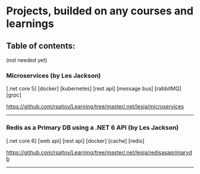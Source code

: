 # Projects, builded on any courses and learnings
## Table of contents:
(not needed yet)
### Microservices (by Les Jackson)
[.net core 5] [docker] [kubernetes] [rest api] [message bus] [rabbitMQ] [grpc]

https://github.com/rsaitov/Learning/tree/master/.net/lesja/microservices

---

### Redis as a Primary DB using a .NET 6 API (by Les Jackson)
[.net core 6] [web api] [rest api] [docker] [cache] [redis]

https://github.com/rsaitov/Learning/tree/master/.net/lesja/redisasaprimarydb

---
